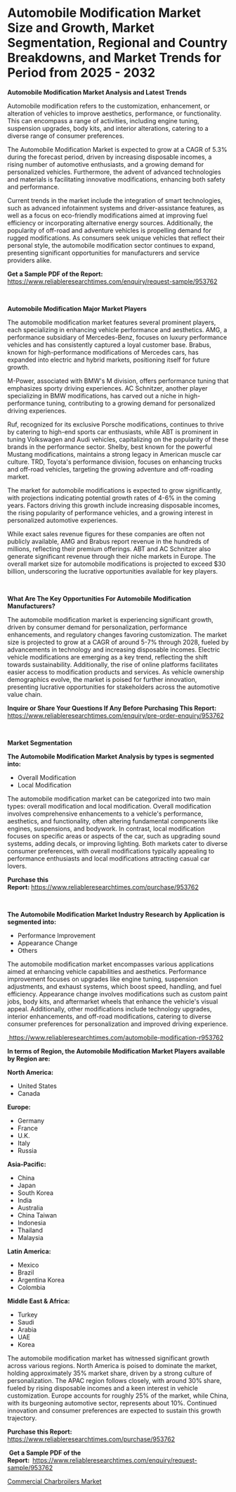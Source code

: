 <p><h1>Automobile Modification Market Size and Growth, Market Segmentation, Regional and Country Breakdowns, and Market Trends for Period from 2025 -  2032</h1></p><p><strong>Automobile Modification Market Analysis and Latest Trends</strong></p>
<p><p>Automobile modification refers to the customization, enhancement, or alteration of vehicles to improve aesthetics, performance, or functionality. This can encompass a range of activities, including engine tuning, suspension upgrades, body kits, and interior alterations, catering to a diverse range of consumer preferences.</p><p>The Automobile Modification Market is expected to grow at a CAGR of 5.3% during the forecast period, driven by increasing disposable incomes, a rising number of automotive enthusiasts, and a growing demand for personalized vehicles. Furthermore, the advent of advanced technologies and materials is facilitating innovative modifications, enhancing both safety and performance. </p><p>Current trends in the market include the integration of smart technologies, such as advanced infotainment systems and driver-assistance features, as well as a focus on eco-friendly modifications aimed at improving fuel efficiency or incorporating alternative energy sources. Additionally, the popularity of off-road and adventure vehicles is propelling demand for rugged modifications. As consumers seek unique vehicles that reflect their personal style, the automobile modification sector continues to expand, presenting significant opportunities for manufacturers and service providers alike.</p></p>
<p><strong>Get a Sample PDF of the Report:&nbsp;</strong> <a href="https://www.reliableresearchtimes.com/enquiry/request-sample/953762?utm_campaign=2230&utm_medium=2&utm_source=Github&utm_content=ia&utm_term=07032025&utm_id=automobile-modification">https://www.reliableresearchtimes.com/enquiry/request-sample/953762</a></p>
<p>&nbsp;</p>
<p><strong>Automobile Modification Major Market Players</strong></p>
<p><p>The automobile modification market features several prominent players, each specializing in enhancing vehicle performance and aesthetics. AMG, a performance subsidiary of Mercedes-Benz, focuses on luxury performance vehicles and has consistently captured a loyal customer base. Brabus, known for high-performance modifications of Mercedes cars, has expanded into electric and hybrid markets, positioning itself for future growth.</p><p>M-Power, associated with BMW's M division, offers performance tuning that emphasizes sporty driving experiences. AC Schnitzer, another player specializing in BMW modifications, has carved out a niche in high-performance tuning, contributing to a growing demand for personalized driving experiences.</p><p>Ruf, recognized for its exclusive Porsche modifications, continues to thrive by catering to high-end sports car enthusiasts, while ABT is prominent in tuning Volkswagen and Audi vehicles, capitalizing on the popularity of these brands in the performance sector. Shelby, best known for the powerful Mustang modifications, maintains a strong legacy in American muscle car culture. TRD, Toyota's performance division, focuses on enhancing trucks and off-road vehicles, targeting the growing adventure and off-roading market.</p><p>The market for automobile modifications is expected to grow significantly, with projections indicating potential growth rates of 4-6% in the coming years. Factors driving this growth include increasing disposable incomes, the rising popularity of performance vehicles, and a growing interest in personalized automotive experiences.</p><p>While exact sales revenue figures for these companies are often not publicly available, AMG and Brabus report revenue in the hundreds of millions, reflecting their premium offerings. ABT and AC Schnitzer also generate significant revenue through their niche markets in Europe. The overall market size for automobile modifications is projected to exceed $30 billion, underscoring the lucrative opportunities available for key players.</p></p>
<p>&nbsp;</p>
<p><strong>What Are The Key Opportunities For Automobile Modification Manufacturers?</strong></p>
<p><p>The automobile modification market is experiencing significant growth, driven by consumer demand for personalization, performance enhancements, and regulatory changes favoring customization. The market size is projected to grow at a CAGR of around 5-7% through 2028, fueled by advancements in technology and increasing disposable incomes. Electric vehicle modifications are emerging as a key trend, reflecting the shift towards sustainability. Additionally, the rise of online platforms facilitates easier access to modification products and services. As vehicle ownership demographics evolve, the market is poised for further innovation, presenting lucrative opportunities for stakeholders across the automotive value chain.</p></p>
<p><strong>Inquire or Share Your Questions If Any Before Purchasing This Report:</strong> <a href="https://www.reliableresearchtimes.com/enquiry/pre-order-enquiry/953762?utm_campaign=2230&utm_medium=2&utm_source=Github&utm_content=ia&utm_term=07032025&utm_id=automobile-modification">https://www.reliableresearchtimes.com/enquiry/pre-order-enquiry/953762</a></p>
<p>&nbsp;</p>
<p><strong>Market Segmentation</strong></p>
<p><strong>The Automobile Modification Market Analysis by types is segmented into:</strong></p>
<p><ul><li>Overall Modification</li><li>Local Modification</li></ul></p>
<p><p>The automobile modification market can be categorized into two main types: overall modification and local modification. Overall modification involves comprehensive enhancements to a vehicle's performance, aesthetics, and functionality, often altering fundamental components like engines, suspensions, and bodywork. In contrast, local modification focuses on specific areas or aspects of the car, such as upgrading sound systems, adding decals, or improving lighting. Both markets cater to diverse consumer preferences, with overall modifications typically appealing to performance enthusiasts and local modifications attracting casual car lovers.</p></p>
<p><strong>Purchase this Report:&nbsp;</strong><a href="https://www.reliableresearchtimes.com/purchase/953762?utm_campaign=2230&utm_medium=2&utm_source=Github&utm_content=ia&utm_term=07032025&utm_id=automobile-modification">https://www.reliableresearchtimes.com/purchase/953762</a></p>
<p>&nbsp;</p>
<p><strong>The Automobile Modification Market Industry Research by Application is segmented into:</strong></p>
<p><ul><li>Performance Improvement</li><li>Appearance Change</li><li>Others</li></ul></p>
<p><p>The automobile modification market encompasses various applications aimed at enhancing vehicle capabilities and aesthetics. Performance improvement focuses on upgrades like engine tuning, suspension adjustments, and exhaust systems, which boost speed, handling, and fuel efficiency. Appearance change involves modifications such as custom paint jobs, body kits, and aftermarket wheels that enhance the vehicle's visual appeal. Additionally, other modifications include technology upgrades, interior enhancements, and off-road modifications, catering to diverse consumer preferences for personalization and improved driving experience.</p></p>
<p><a href="https://www.reliableresearchtimes.com/automobile-modification-r953762?utm_campaign=2230&utm_medium=2&utm_source=Github&utm_content=ia&utm_term=07032025&utm_id=automobile-modification">&nbsp;https://www.reliableresearchtimes.com/automobile-modification-r953762</a></p>
<p><strong>In terms of Region, the Automobile Modification Market Players available by Region are:</strong></p>
<p>
    <p> <strong> North America: </strong>
        <ul>
            <li>United States</li>
            <li>Canada</li>
        </ul>
        </p> 
    <p> <strong> Europe: </strong>
        <ul>
            <li>Germany</li>
            <li>France</li>
            <li>U.K.</li>
            <li>Italy</li>
            <li>Russia</li>
        </ul>
        </p> 
    <p> <strong> Asia-Pacific: </strong>
        <ul>
            <li>China</li>
            <li>Japan</li>
            <li>South Korea</li>
            <li>India</li>
            <li>Australia</li>
            <li>China Taiwan</li>
            <li>Indonesia</li>
            <li>Thailand</li>
            <li>Malaysia</li>
        </ul>
        </p> 
    <p> <strong> Latin America: </strong>
        <ul>
            <li>Mexico</li>
            <li>Brazil</li>
            <li>Argentina Korea</li>
            <li>Colombia</li>
        </ul>
        </p> 
    <p> <strong> Middle East & Africa: </strong>
        <ul>
            <li>Turkey</li>
            <li>Saudi</li>
            <li>Arabia</li>
            <li>UAE</li>
            <li>Korea</li>
        </ul>
    </p>
    </p>
<p><p>The automobile modification market has witnessed significant growth across various regions. North America is poised to dominate the market, holding approximately 35% market share, driven by a strong culture of personalization. The APAC region follows closely, with around 30% share, fueled by rising disposable incomes and a keen interest in vehicle customization. Europe accounts for roughly 25% of the market, while China, with its burgeoning automotive sector, represents about 10%. Continued innovation and consumer preferences are expected to sustain this growth trajectory.</p></p>
<p><strong>Purchase this Report: </strong><a href="https://www.reliableresearchtimes.com/purchase/953762?utm_campaign=2230&utm_medium=2&utm_source=Github&utm_content=ia&utm_term=07032025&utm_id=automobile-modification">https://www.reliableresearchtimes.com/purchase/953762</a></p>
<p>&nbsp;<strong>Get a Sample PDF of the Report:&nbsp;&nbsp;</strong><a href="https://www.reliableresearchtimes.com/enquiry/request-sample/953762?utm_campaign=2230&utm_medium=2&utm_source=Github&utm_content=ia&utm_term=07032025&utm_id=automobile-modification">https://www.reliableresearchtimes.com/enquiry/request-sample/953762</a></p>
<p><strong></strong></p>
<p><p><a href="https://github.com/petbigbeepjn/Market-Research-Report-List-1/blob/main/commercial-charbroilers-market.md?utm_campaign=2230&utm_medium=2&utm_source=Github&utm_content=ia&utm_term=07032025&utm_id=automobile-modification">Commercial Charbroilers Market</a></p></p>